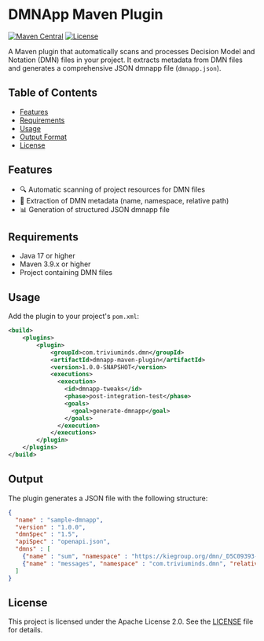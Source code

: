 # DMNApp Maven Plugin

[![Maven Central](https://img.shields.io/maven-central/v/com.dmnapp/dmnapp-maven-plugin.svg)](https://search.maven.org/artifact/com.dmnapp/dmnapp-maven-plugin)
[![License](https://img.shields.io/badge/license-Apache%202.0-blue.svg)](LICENSE)

A Maven plugin that automatically scans and processes Decision Model and Notation (DMN) files in your project. It extracts metadata from DMN files and generates a comprehensive JSON dmnapp file (`dmnapp.json`).

## Table of Contents

- [Features](#features)
- [Requirements](#requirements)
- [Usage](#usage)
- [Output Format](#output-format)
- [License](#license)

## Features

- 🔍 Automatic scanning of project resources for DMN files
- 📝 Extraction of DMN metadata (name, namespace, relative path)
- 📊 Generation of structured JSON dmnapp file


## Requirements

- Java 17 or higher
- Maven 3.9.x or higher
- Project containing DMN files

## Usage

Add the plugin to your project's `pom.xml`:

```xml
<build>
    <plugins>
        <plugin>
            <groupId>com.triviuminds.dmn</groupId>
            <artifactId>dmnapp-maven-plugin</artifactId>
            <version>1.0.0-SNAPSHOT</version>
            <executions>
              <execution>
                <id>dmnapp-tweaks</id>
                <phase>post-integration-test</phase>
                <goals>
                  <goal>generate-dmnapp</goal>
                </goals>
              </execution>
            </executions>
        </plugin>
    </plugins>
</build>
```

## Output

The plugin generates a JSON file with the following structure:

```json
{
  "name" : "sample-dmnapp",
  "version" : "1.0.0",
  "dmnSpec" : "1.5",
  "apiSpec" : "openapi.json",
  "dmns" : [ 
    {"name" : "sum", "namespace" : "https://kiegroup.org/dmn/_D5C09393-48EC-41FB-AA30-ED6C0D2F5987", "relativePath" : "/"},
    {"name" : "messages", "namespace" : "com.triviuminds.dmn", "relativePath" : "/com/triviuminds/dmn"}
  ]
}
```

## License
This project is licensed under the Apache License 2.0. See the [LICENSE](LICENSE) file for details.